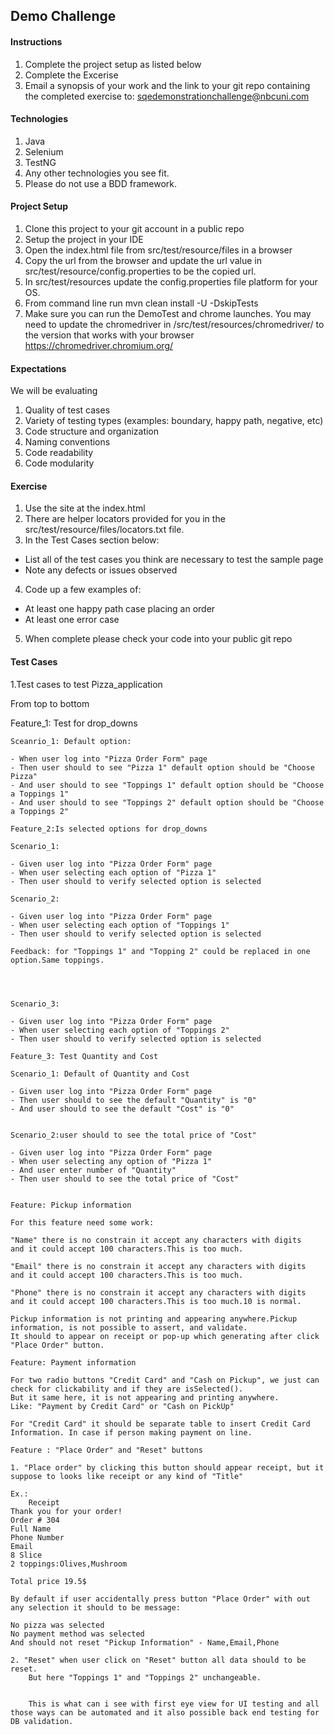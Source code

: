 ## Demo Challenge

#### Instructions
1. Complete the project setup as listed below
2. Complete the Excerise
3. Email a synopsis of your work and the link to your git repo containing the completed exercise to: sqedemonstrationchallenge@nbcuni.com

#### Technologies
1. Java
2. Selenium
3. TestNG
4. Any other technologies you see fit.
5. Please do not use a BDD framework.

#### Project Setup
1. Clone this project to your git account in a public repo
2. Setup the project in your IDE
3. Open the index.html file from src/test/resource/files in a browser
4. Copy the url from the browser and update the url value in src/test/resource/config.properties to be the copied url.
5. In src/test/resources update the config.properties file platform for your OS.
6. From command line run mvn clean install -U -DskipTests
7. Make sure you can run the DemoTest and chrome launches.  You may need to update the chromedriver in /src/test/resources/chromedriver/ to the version that works with your browser
   https://chromedriver.chromium.org/

#### Expectations
We will be evaluating
1. Quality of test cases
2. Variety  of testing types (examples: boundary, happy path, negative, etc)
3. Code structure and organization
4. Naming conventions
5. Code readability
6. Code modularity

#### Exercise
1. Use the site at the index.html
2. There are helper locators provided for you in the src/test/resource/files/locators.txt file.
3. In the Test Cases section below:
  - List all of the test cases you think are necessary to test the sample page
  - Note any defects or issues observed
4. Code up a few examples of:
  - At least one happy path case placing an order
  - At least one error case
5. When complete please check your code into your public git repo

#### Test Cases

 1.Test cases to test Pizza_application

From top to bottom

Feature_1: Test for drop_downs

	Sceanrio_1: Default option:

	- When user log into "Pizza Order Form" page
	- Then user should to see "Pizza 1" default option should be "Choose Pizza"
	- And user should to see "Toppings 1" default option should be "Choose a Toppings 1"
	- And user should to see "Toppings 2" default option should be "Choose a Toppings 2"

	Feature_2:Is selected options for drop_downs

	Scenario_1:

	- Given user log into "Pizza Order Form" page
	- When user selecting each option of "Pizza 1"
	- Then user should to verify selected option is selected

	Scenario_2:

	- Given user log into "Pizza Order Form" page
	- When user selecting each option of "Toppings 1"
	- Then user should to verify selected option is selected

	Feedback: for "Toppings 1" and "Topping 2" could be replaced in one option.Same toppings.




	Scenario_3:

	- Given user log into "Pizza Order Form" page
	- When user selecting each option of "Toppings 2"
	- Then user should to verify selected option is selected

	Feature_3: Test Quantity and Cost

	Scenario_1: Default of Quantity and Cost

	- Given user log into "Pizza Order Form" page
	- Then user should to see the default "Quantity" is "0"
	- And user should to see the default "Cost" is "0"


	Scenario_2:user should to see the total price of "Cost"

	- Given user log into "Pizza Order Form" page
	- When user selecting any option of "Pizza 1"
	- And user enter number of "Quantity"
	- Then user should to see the total price of "Cost"


	Feature: Pickup information

	For this feature need some work:

	"Name" there is no constrain it accept any characters with digits
	and it could accept 100 characters.This is too much.

	"Email" there is no constrain it accept any characters with digits
	and it could accept 100 characters.This is too much.

	"Phone" there is no constrain it accept any characters with digits
	and it could accept 100 characters.This is too much.10 is normal.

	Pickup information is not printing and appearing anywhere.Pickup information, is not possible to assert, and validate.
	It should to appear on receipt or pop-up which generating after click "Place Order" button.

	Feature: Payment information

	For two radio buttons "Credit Card" and "Cash on Pickup", we just can check for clickability and if they are isSelected().
	But it same here, it is not appearing and printing anywhere.
	Like: "Payment by Credit Card" or "Cash on PickUp"

	For "Credit Card" it should be separate table to insert Credit Card Information. In case if person making payment on line.

	Feature : "Place Order" and "Reset" buttons

	1. "Place order" by clicking this button should appear receipt, but it suppose to looks like receipt or any kind of "Title"

	Ex.:
		Receipt
	Thank you for your order!
	Order # 304
	Full Name
	Phone Number
	Email
	8 Slice
	2 toppings:Olives,Mushroom

	Total price 19.5$

	By default if user accidentally press button "Place Order" with out any selection it should to be message:

	No pizza was selected
	No payment method was selected
	And should not reset "Pickup Information" - Name,Email,Phone

	2. "Reset" when user click on "Reset" button all data should to be reset.
		But here "Toppings 1" and "Toppings 2" unchangeable.


		This is what can i see with first eye view for UI testing and all those ways can be automated and it also possible back end testing for DB validation.
  

